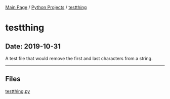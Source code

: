 [Main Page](/) / [Python Projects](/python) / [testthing](/python/2019-10-01_I_Can_Make_Art,_And_You_Can_Too)

# testthing

## Date: 2019-10-31

A test file that would remove the first and last characters from a string.

-----

## Files

[testthing.py](testthing.py)
